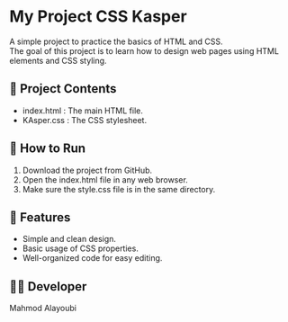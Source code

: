 # My Project CSS Kasper

A simple project to practice the basics of HTML and CSS.  
The goal of this project is to learn how to design web pages using HTML elements and CSS styling.

## 📂 Project Contents
- index.html : The main HTML file.
- KAsper.css : The CSS stylesheet.

## 🚀 How to Run
1. Download the project from GitHub.
2. Open the index.html file in any web browser.
3. Make sure the style.css file is in the same directory.

## 🎯 Features
- Simple and clean design.
- Basic usage of CSS properties.
- Well-organized code for easy editing.

## 👨‍💻 Developer
Mahmod Alayoubi
